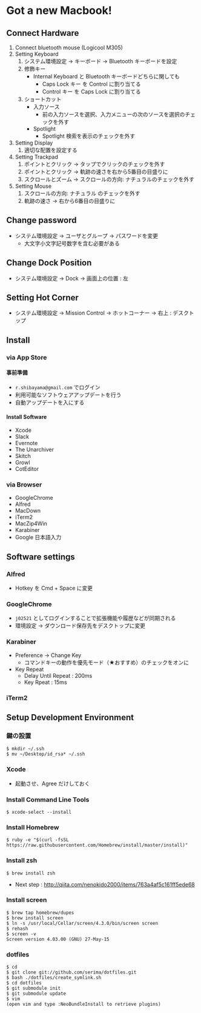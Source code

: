 # Got a new Macbook!
## Connect Hardware

1. Connect bluetooth mouse (Logicool M305)
2. Setting Keyboard
	1. システム環境設定 -> キーボード -> Bluetooth キーボードを設定
	2. 修飾キー
		* Internal Keyboard と Bluetooth キーボードどちらに関しても
			* Caps Lock キー を Control に割り当てる
			* Control キー を Caps Lock に割り当てる
	3. ショートカット
		* 入力ソース
			* 前の入力ソースを選択、入力メニューの次のソースを選択のチェックを外す
		* Spotlight
			* Spotlight 検索を表示のチェックを外す
3. Setting Display
	1. 適切な配置を設定する
2. Setting Trackpad
	1. ポイントとクリック -> タップでクリックのチェックを外す
	2. ポイントとクリック -> 軌跡の速さを右から5番目の目盛りに
	3. スクロールとズーム -> スクロールの方向: ナチュラルのチェックを外す
4. Setting Mouse
	1. スクロールの方向: ナチュラル のチェックを外す
	2. 軌跡の速さ -> 右から6番目の目盛りに

## Change password

* システム環境設定 -> ユーザとグループ -> パスワードを変更
	* 大文字小文字記号数字を含む必要がある

## Change Dock Position

* システム環境設定 -> Dock -> 画面上の位置 : 左

## Setting Hot Corner

* システム環境設定 -> Mission Control -> ホットコーナー -> 右上 : デスクトップ

## Install

### via App Store

#### 事前準備
* `r.shibayama@gmail.com` でログイン
* 利用可能なソフトウェアアップデートを行う
* 自動アップデートを入にする

#### Install Software

* Xcode
* Slack
* Evernote
* The Unarchiver
* Skitch
* Growl
* CotEditor

### via Browser

* GoogleChrome
* Alfred
* MacDown
* iTerm2
* MacZip4Win
* Karabiner
* Google 日本語入力

## Software settings

### Alfred

* Hotkey を Cmd + Space に変更

### GoogleChrome

* `j02521` としてログインすることで拡張機能や履歴などが同期される
* 環境設定 -> ダウンロード保存先をデスクトップに変更

### Karabiner

* Preference -> Change Key
	* コマンドキーの動作を優先モード（★おすすめ）のチェックをオンに
* Key Repeat
	* Delay Until Repeat : 200ms
	* Key Rpeat : 15ms

### iTerm2

## Setup Development Environment

### 鍵の設置

```
$ mkdir ~/.ssh
$ mv ~/Desktop/id_rsa* ~/.ssh
```

### Xcode

* 起動させ、Agree だけしておく

### Install Command Line Tools

```
$ xcode-select --install
```

### Install Homebrew

```
$ ruby -e "$(curl -fsSL https://raw.githubusercontent.com/Homebrew/install/master/install)"
```

### Install zsh

```
$ brew install zsh
```

* Next step : http://qiita.com/nenokido2000/items/763a4af5c161ff5ede68

### Install screen

```
$ brew tap homebrew/dupes
$ brew install screen
$ ln -s /usr/local/Cellar/screen/4.3.0/bin/screen screen
$ rehash
$ screen -v
Screen version 4.03.00 (GNU) 27-May-15
```

### dotfiles

```
$ cd
$ git clone git://github.com/serima/dotfiles.git 
$ bash ./dotfiles/create_symlink.sh
$ cd dotfiles
$ git submodule init
$ git submodule update
$ vim
(open vim and type :NeoBundleInstall to retrieve plugins)
```
